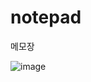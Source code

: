 # notepad
메모장


![image](https://user-images.githubusercontent.com/17442343/120886313-41cede80-c628-11eb-84d7-ea4310b59850.png)
